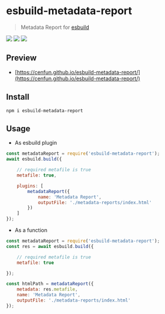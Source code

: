 # esbuild-metadata-report
> Metadata Report for [esbuild](https://github.com/evanw/esbuild)

[![](https://img.shields.io/npm/v/esbuild-metadata-report)](https://www.npmjs.com/package/esbuild-metadata-report)
[![](https://badgen.net/npm/dw/esbuild-metadata-report)](https://www.npmjs.com/package/esbuild-metadata-report)
![](https://img.shields.io/github/license/cenfun/esbuild-metadata-report)

## Preview
- [https://cenfun.github.io/esbuild-metadata-report/](https://cenfun.github.io/esbuild-metadata-report/)


## Install
```
npm i esbuild-metadata-report
```

## Usage

- As esbuild plugin
```js
const metadataReport = require('esbuild-metadata-report');
await esbuild.build({

    // required metafile is true
    metafile: true,

    plugins: [
        metadataReport({
            name: 'Metadata Report',
            outputFile: './metadata-reports/index.html'
        })
    ]
});

```
- As a function
```js
const metadataReport = require('esbuild-metadata-report');
const res = await esbuild.build({

    // required metafile is true
    metafile: true

});

const htmlPath = metadataReport({
    metadata: res.metafile,
    name: 'Metadata Report',
    outputFile: './metadata-reports/index.html'
});

```